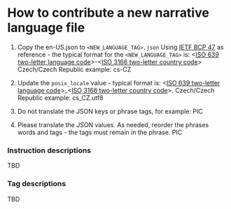 # How to contribute a new narrative language file

1. Copy the en-US.json to `<NEW_LANGUAGE_TAG>.json`
Using [IETF BCP 47](https://tools.ietf.org/html/bcp47) as reference - the typical format for the `<NEW_LANGUAGE_TAG>` is:
    <[ISO 639 two-letter language code](TBD)>-<[ISO 3166 two-letter country code](TBD)>
Czech/Czech Republic example:
    cs-CZ

2. Update the `posix_locale` value - typical format is:
    <[ISO 639 two-letter language code](TBD)>_<[ISO 3166 two-letter country code](TBD)>.<character encoding>
Czech/Czech Republic example:
    cs_CZ.utf8

3. Do not translate the JSON keys or phrase tags, for example:
PIC

4. Please translate the JSON values. As needed, reorder the phrases words and tags - the tags must remain in the phrase.
PIC

### Instruction descriptions
TBD

### Tag descriptions
TBD

